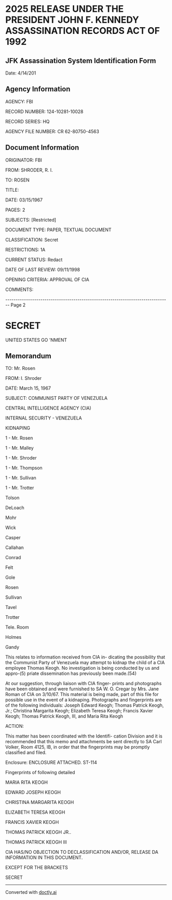 # 2025 RELEASE UNDER THE PRESIDENT JOHN F. KENNEDY ASSASSINATION RECORDS ACT OF 1992
## JFK Assassination System Identification Form
Date: 4/14/201

## Agency Information

AGENCY: FBI

RECORD NUMBER: 124-10281-10028

RECORD SERIES: HQ

AGENCY FILE NUMBER: CR 62-80750-4563

## Document Information

ORIGINATOR: FBI

FROM: SHRODER, R. I.

TO: ROSEN

TITLE:

DATE: 03/15/1967

PAGES: 2

SUBJECTS: [Restricted]

DOCUMENT TYPE: PAPER, TEXTUAL DOCUMENT

CLASSIFICATION: Secret

RESTRICTIONS: 1A

CURRENT STATUS: Redact

DATE OF LAST REVIEW: 09/11/1998

OPENING CRITERIA: APPROVAL OF CIA

COMMENTS:


-------------------------------------------------------------------------------- Page 2

# SECRET

UNITED STATES GO 'NMENT

## Memorandum

TO: Mr. Rosen

FROM: I. Shroder

DATE: March 15, 1967

SUBJECT: COMMUNIST PARTY OF VENEZUELA

CENTRAL INTELLIGENCE AGENCY (CIA)

INTERNAL SECURITY - VENEZUELA

KIDNAPING

1 - Mr. Rosen

1 - Mr. Malley

1 - Mr. Shroder

1 - Mr. Thompson

1 - Mr. Sullivan

1 - Mr. Trotter

Tolson

DeLoach

Mohr

Wick

Casper

Callahan

Conrad

Felt

Gole

Rosen

Sullivan

Tavel

Trotter

Tele. Room

Holmes

Gandy

This relates to information received from CIA in-
dicating the possibility that the Communist Party of Venezuela
may attempt to kidnap the child of a CIA employee Thomas
Keogh. No investigation is being conducted by us and appro-(5)
priate dissemination has previously been made.(54)

At our suggestion, through liaison with CIA finger-
prints and photographs have been obtained and were furnished
to SA W. O. Cregar by Mrs. Jane Roman of CIA on 3/10/67. This
material is being made, part of this file for possible use in the
event of a kidnaping. Photographs and fingerprints are of the
following individuals: Joseph Edward Keogh; Thomas Patrick
Keogh, Jr.; Christina Margarita Keogh; Elizabeth Teresa Keogh;
Francis Xavier Keogh; Thomas Patrick Keogh, III, and Maria Rita
Keogh

ACTION:

This matter has been coordinated with the Identifi-
cation Division and it is recommended that this memo and
attachments be sent directly to SA Carl Volker, Room 4125, IB,
in order that the fingerprints may be promptly classified and
filed.

Enclosure: ENCLOSURE ATTACHED. ST-114

Fingerprints of following detailed

MARIA RITA KEOGH

EDWARD JOSEPH KEOGH

CHRISTINA MARGARITA KEOGH

ELIZABETH TERESA KEOGH

FRANCIS XAVIER KEOGH

THOMAS PATRICK KEOGH JR..

THOMAS PATRICK KEOGH III

CIA HAS/NO OBJECTION TO
DECLASSIFICATION AND/OR,
RELEASE DA INFORMATION
IN THIS DOCUMENT.

EXCEPT FOR THE BRACKETS

SECRET


---
Converted with [doctly.ai](https://doctly.ai)